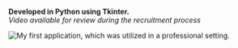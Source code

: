 **Developed in Python using Tkinter.**  
*Video available for review during the recruitment process*  

![My first application, which was utilized in a professional setting.](https://i.ibb.co/kDFTnnC/gfdgfdfgdgdf.jpg)  

 
